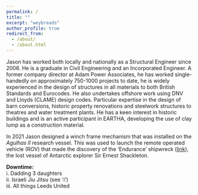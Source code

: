 ```yaml
---
permalink: /
title: ""
excerpt: "weybreads"
author_profile: true
redirect_from: 
  - /about/
  - /about.html
---
```


Jason has worked both locally and nationally as a Structural Engineer since 2006. He is a graduate in Civil Engineering and an Incorporated Engineer. A former company director at Adam Power Associates, he has worked single-handedly on approximately 750-1000 projects to date, he is widely experienced in the design of structures in all materials to both British Standards and Eurocodes. He also undertakes offshore work using DNV and Lloyds (CLAME) design codes. Particular expertise in the design of barn conversions, historic property renovations and steelwork structures to theatres and water treatment plants.  He has a keen interest in historic buildings and is an active participant in EARTHA, developing the use of clay lump as a construction material.

In 2021 Jason designed a winch frame mechanism that was installed on the <em>Agulhas II</em> research vessel. This was used to launch the remote operated vehicle (ROV) that made the discovery of the ‘Endurance’ shipwreck (<a href="https://www.bbc.co.uk/news/science-environment-60662541">link</a>), the lost vessel of Antarctic explorer Sir Ernest Shackleton. 

<strong>Downtime:</strong><br>
i. Dadding 3 daughters<br>
ii. Israeli Jiu Jitsu (see 'i')<br>
iii. All things Leeds United
